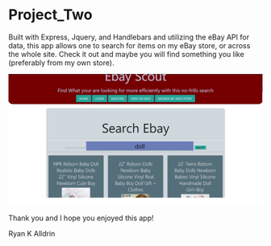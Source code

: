# Project_Two

Built with Express, Jquery, and Handlebars and utilizing the eBay API for data, this app allows one to search for items on my eBay store, or across the whole site.  Check it out and maybe you will find something you like (preferably from my own store).

![image](Ebay%20Scout.jpg)

Thank you and I hope you enjoyed this app!

Ryan K Alldrin
